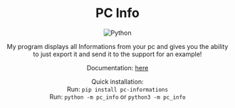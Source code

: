 <div align="center">

# PC Info
![Python](https://img.shields.io/badge/Python-3.13-blue?logo=python&logoColor=white)

My program displays all Informations from your pc and gives you the ability to just export it and send it to the support for an example!

Documentation: [here](https://github.com/Ivole32/PC-Info/wiki)

Quick installation: <br>
Run: ```pip install pc-informations``` <br>
Run: ```python -m pc_info``` or ```python3 -m pc_info```

</div>